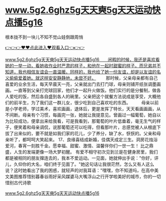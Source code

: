 # www.5g2.6ghz5g天天奭5g天天运动快点播5g16
根本拢不到一块儿不知不觉山娃倒跟周悄

<a href="https://github.com/getmal/fdwwt/issues/2">👉👉👉♥♥点此进入♥观看入口👈👉👉</a>

www.5g2.6ghz5g天天奭5g天天运动快点播5g16　　闲暇的时候，我还是喜欢看她的一举一动，看她收作业时严肃的样子，和他在一起时甜蜜的样子。而兄弟并不知道，我也相信友谊会一直温暖。同样的，我也给了她一份友谊，却是以友谊的名义偷偷爱着她。就这样安安静静地，未尝不好。
　　那时候，父亲母亲都有自己喜爱的业余生活，每天早晨天一亮，父亲就出门去打门球，母亲则铺开纸张调墨画画。一直等到父亲打完球回家，他们才一起升火做饭。他们实行的是分餐制，做各人爱吃的饭，然后各自盛到各人的碗里。父亲把这个就餐方法说成是享受，大概他们的前半生，为了我们这一群儿女，很少吃到自己喜欢吃的东西。　　　母亲以前是小学老师，学过美术，喜欢画画，退体后，更是发挥了特长，天天看画画画，从不间断。母亲有个习惯，每画完一张，她就让我提意见。曾画过一幅葡萄，她自以为比较成功，便拿出来给我看，可是我看到，那葡萄的叶片低垂着，毫无生气的样子，便笑着和母亲调侃，说那葡萄还可以吃得，但看那叶片，总感觉被人从根底下拔了出来似的，要不就是如我们家的花儿，少了养分，缺了水，恹恹的。父亲和母亲听了，都呵呵大笑起来。
	17、良缘喜结成新婚，佳偶天成定三生。洞房花烛浴爱河，春宵一刻胜千金。愿幸福、甜蜜、激情、温馨伴你们一世一生！
	比之鼎盛，人生的发端更像一场大梦初醒。
有爱不相守初次见到兰是在健身房里，我们都是被相同的朋友撺连去的，我本不爱运动。一见面，她就伸出手说："你好，评儿，久仰你的大名，咱们终于见面了。"她这句话让我很茫然，怎么又有人这么说？这时她看出了我的困惑，就轻声的对我耳语："嘿嘿，你不知道吗，在高中美文美图推荐惜别暮春谷雨好采风媒婆马大嘴浮山之行开学啦美好的城市，你的一切惜别古代诗歌

www.5g2.6ghz5g天天奭5g天天运动快点播5g16
